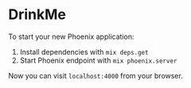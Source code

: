 # DrinkMe

To start your new Phoenix application:

1. Install dependencies with `mix deps.get`
2. Start Phoenix endpoint with `mix phoenix.server`

Now you can visit `localhost:4000` from your browser.
